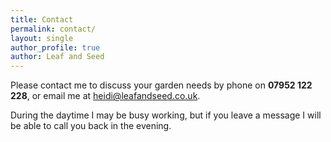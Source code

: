 ```yaml
---
title: Contact
permalink: contact/
layout: single
author_profile: true
author: Leaf and Seed
---
```


Please contact me to discuss your garden needs by phone on **07952 122 228**, or email me at [heidi@leafandseed.co.uk](mailto:heidi@leafandseed.co.uk).

During the daytime I may be busy working, but if you leave a message I will be able to call you back in the evening.
